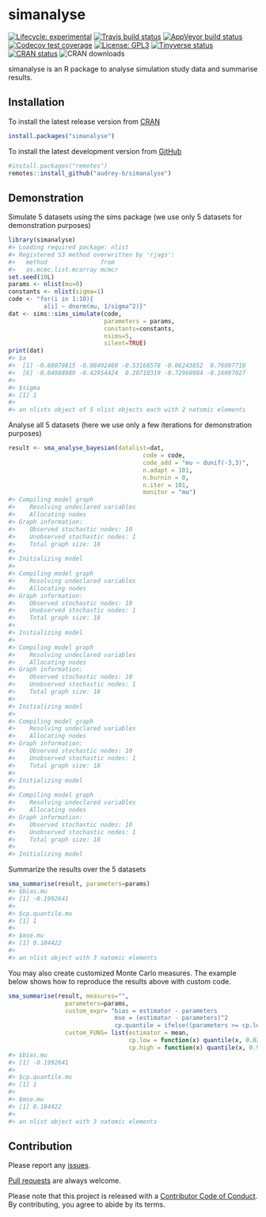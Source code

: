 
<!-- README.md is generated from README.Rmd. Please edit that file -->

# simanalyse

<!-- badges: start -->

[![Lifecycle:
experimental](https://img.shields.io/badge/lifecycle-experimental-orange.svg)](https://www.tidyverse.org/lifecycle/#experimental)
[![Travis build
status](https://travis-ci.com/audrey-b/simanalyse.svg?branch=master)](https://travis-ci.com/audrey-b/simanalyse)
[![AppVeyor build
status](https://ci.appveyor.com/api/projects/status/github/audrey-b/simanalyse?branch=master&svg=true)](https://ci.appveyor.com/project/audrey-b/simanalyse)
[![Codecov test
coverage](https://codecov.io/gh/audrey-b/simanalyse/branch/master/graph/badge.svg)](https://codecov.io/gh/audrey-b/simanalyse?branch=master)
[![License:
GPL3](https://img.shields.io/badge/License-GPL3-blue.svg)](https://www.gnu.org/licenses/gpl-3.0.html)
[![Tinyverse
status](https://tinyverse.netlify.com/badge/simanalyse)](https://CRAN.R-project.org/package=simanalyse)
[![CRAN
status](https://www.r-pkg.org/badges/version/simanalyse)](https://cran.r-project.org/package=simanalyse)
![CRAN downloads](http://cranlogs.r-pkg.org/badges/simanalyse)
<!-- badges: end -->

simanalyse is an R package to analyse simulation study data and
summarise results.

## Installation

To install the latest release version from
[CRAN](https://cran.r-project.org)

``` r
install.packages("simanalyse")
```

To install the latest development version from
[GitHub](https://github.com/audrey-b/simanalyse)

``` r
#install.packages("remotes")
remotes::install_github("audrey-b/simanalyse")
```

## Demonstration

Simulate 5 datasets using the sims package (we use only 5 datasets for
demonstration purposes)

``` r
library(simanalyse)
#> Loading required package: nlist
#> Registered S3 method overwritten by 'rjags':
#>   method               from 
#>   as.mcmc.list.mcarray mcmcr
set.seed(10L)
params <- nlist(mu=0)
constants <- nlist(sigma=1)
code <- "for(i in 1:10){
          a[i] ~ dnorm(mu, 1/sigma^2)}"
dat <- sims::sims_simulate(code, 
                           parameters = params, 
                           constants=constants,
                           nsims=5,
                           silent=TRUE)
print(dat)
#> $a
#>  [1] -0.88079815 -0.08492460 -0.53168578 -0.06243852  0.76097710
#>  [6] -0.04988989 -0.42954424  0.20710319 -0.72960984 -0.16097027
#> 
#> $sigma
#> [1] 1
#> 
#> an nlists object of 5 nlist objects each with 2 natomic elements
```

Analyse all 5 datasets (here we use only a few iterations for
demonstration purposes)

``` r
result <- sma_analyse_bayesian(datalist=dat,
                                      code = code,
                                      code_add = "mu ~ dunif(-3,3)",
                                      n.adapt = 101,
                                      n.burnin = 0,
                                      n.iter = 101,
                                      monitor = "mu")
#> Compiling model graph
#>    Resolving undeclared variables
#>    Allocating nodes
#> Graph information:
#>    Observed stochastic nodes: 10
#>    Unobserved stochastic nodes: 1
#>    Total graph size: 18
#> 
#> Initializing model
#> 
#> Compiling model graph
#>    Resolving undeclared variables
#>    Allocating nodes
#> Graph information:
#>    Observed stochastic nodes: 10
#>    Unobserved stochastic nodes: 1
#>    Total graph size: 18
#> 
#> Initializing model
#> 
#> Compiling model graph
#>    Resolving undeclared variables
#>    Allocating nodes
#> Graph information:
#>    Observed stochastic nodes: 10
#>    Unobserved stochastic nodes: 1
#>    Total graph size: 18
#> 
#> Initializing model
#> 
#> Compiling model graph
#>    Resolving undeclared variables
#>    Allocating nodes
#> Graph information:
#>    Observed stochastic nodes: 10
#>    Unobserved stochastic nodes: 1
#>    Total graph size: 18
#> 
#> Initializing model
#> 
#> Compiling model graph
#>    Resolving undeclared variables
#>    Allocating nodes
#> Graph information:
#>    Observed stochastic nodes: 10
#>    Unobserved stochastic nodes: 1
#>    Total graph size: 18
#> 
#> Initializing model
```

Summarize the results over the 5 datasets

``` r
sma_summarise(result, parameters=params)
#> $bias.mu
#> [1] -0.1992641
#> 
#> $cp.quantile.mu
#> [1] 1
#> 
#> $mse.mu
#> [1] 0.184422
#> 
#> an nlist object with 3 natomic elements
```

You may also create customized Monte Carlo measures. The example below
shows how to reproduce the results above with custom code.

``` r
sma_summarise(result, measures="", 
                parameters=params, 
                custom_expr= "bias = estimator - parameters
                              mse = (estimator - parameters)^2
                              cp.quantile = ifelse((parameters >= cp.low) & (parameters <= cp.high), 1, 0)", 
                custom_FUNS= list(estimator = mean,
                                  cp.low = function(x) quantile(x, 0.025),
                                  cp.high = function(x) quantile(x, 0.975)))
#> $bias.mu
#> [1] -0.1992641
#> 
#> $cp.quantile.mu
#> [1] 1
#> 
#> $mse.mu
#> [1] 0.184422
#> 
#> an nlist object with 3 natomic elements
```

## Contribution

Please report any
[issues](https://github.com/audrey-b/simanalyse/issues).

[Pull requests](https://github.com/audrey-b/simanalyse/pulls) are always
welcome.

Please note that this project is released with a [Contributor Code of
Conduct](https://github.com/audrey-b/simanalyse/blob/master/CODE_OF_CONDUCT.md).
By contributing, you agree to abide by its terms.
